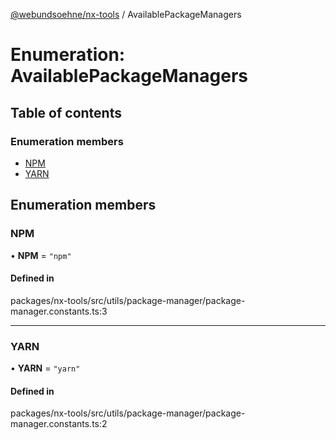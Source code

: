 [@webundsoehne/nx-tools](../README.md) / AvailablePackageManagers

# Enumeration: AvailablePackageManagers

## Table of contents

### Enumeration members

- [NPM](AvailablePackageManagers.md#npm)
- [YARN](AvailablePackageManagers.md#yarn)

## Enumeration members

### NPM

• **NPM** = `"npm"`

#### Defined in

packages/nx-tools/src/utils/package-manager/package-manager.constants.ts:3

---

### YARN

• **YARN** = `"yarn"`

#### Defined in

packages/nx-tools/src/utils/package-manager/package-manager.constants.ts:2
